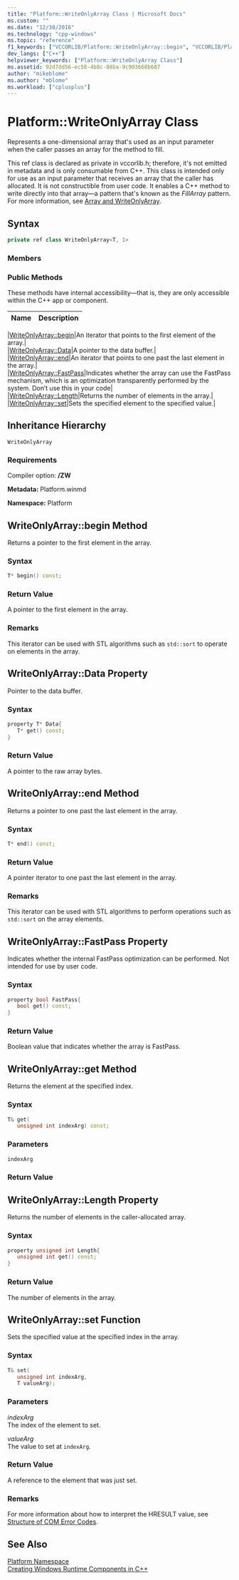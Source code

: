 ```yaml
---
title: "Platform::WriteOnlyArray Class | Microsoft Docs"
ms.custom: ""
ms.date: "12/30/2016"
ms.technology: "cpp-windows"
ms.topic: "reference"
f1_keywords: ["VCCORLIB/Platform::WriteOnlyArray::begin", "VCCORLIB/Platform::WriteOnlyArray::Data", "VCCORLIB/Platform::WriteOnlyArray::end", "VCCORLIB/Platform::WriteOnlyArray::FastPass", "VCCORLIB/Platform::WriteOnlyArray::Length", "VCCORLIB/Platform::WriteOnlyArray::set"]
dev_langs: ["C++"]
helpviewer_keywords: ["Platform::WriteOnlyArray Class"]
ms.assetid: 92d7dd56-ec58-4b8c-88ba-9c903668b687
author: "mikeblome"
ms.author: "mblome"
ms.workload: ["cplusplus"]
---
```

# Platform::WriteOnlyArray Class
Represents a one-dimensional array that's used as an input parameter when the caller passes an array for the method to fill.  
  
 This ref class is declared as private in vccorlib.h; therefore, it's not emitted in metadata and is only consumable from C++. This class is intended only for use as an input parameter that receives an array that the caller has allocated. It is not constructible from user code. It enables a C++ method to write directly into that array—a pattern that's known as the *FillArray* pattern. For more information, see [Array and WriteOnlyArray](../cppcx/array-and-writeonlyarray-c-cx.md).  
  
## Syntax  
  
```cpp  
private ref class WriteOnlyArray<T, 1>  
```  
  
### Members  
  
### Public Methods  
 These methods have internal accessibility—that is, they are only accessible within the C++ app or component.  
  
|Name|Description|  
|----------|-----------------|  

|[WriteOnlyArray::begin](#begin)|An iterator that points to the first element of the array.|  
|[WriteOnlyArray::Data](#data)|A pointer to the data buffer.|  
|[WriteOnlyArray::end](#end)|An iterator that points to one past the last element in the array.|  
|[WriteOnlyArray::FastPass](#fastpass)|Indicates whether the array can use the FastPass mechanism, which is an optimization transparently performed by the system. Don’t use this in your code|  
|[WriteOnlyArray::Length](#length)|Returns the number of elements in the array.|  
|[WriteOnlyArray::set](#set)|Sets the specified element to the specified value.|  

  
## Inheritance Hierarchy  
 `WriteOnlyArray`  
  
### Requirements  
 Compiler option: **/ZW**  
  
 **Metadata:** Platform.winmd  
  
 **Namespace:** Platform  

## <a name="begin"></a>  WriteOnlyArray::begin Method
Returns a pointer to the first element in the array.  
  
### Syntax  
  
```cpp  
T* begin() const;  
```  
  
### Return Value  
 A pointer to the first element in the array.  
  
### Remarks  
 This iterator can be used with STL algorithms such as `std::sort` to operate on elements in the array.  
  


## <a name="data"></a>  WriteOnlyArray::Data Property
Pointer to the data buffer.  
  
### Syntax  
  
```cpp  
property T* Data{  
   T* get() const;  
}  
```  
  
### Return Value  
 A pointer to the raw array bytes.  
  


## <a name="end"></a>  WriteOnlyArray::end Method
Returns a pointer to one past the last element in the array.  
  
### Syntax  
  
```cpp  
T* end() const;  
```  
  
### Return Value  
 A pointer iterator to one past the last element in the array.  
  
### Remarks  
 This iterator can be used with STL algorithms to perform operations such as `std::sort` on the array elements.  
  


## <a name="fastpass"></a>  WriteOnlyArray::FastPass Property
Indicates whether the internal FastPass optimization can be performed. Not intended for use by user code.  
  
### Syntax  
  
```cpp  
property bool FastPass{  
   bool get() const;  
}  
```  
  
### Return Value  
 Boolean value that indicates whether the array is FastPass.  
  


## <a name="get"></a>  WriteOnlyArray::get Method
Returns the element at the specified index.  
  
### Syntax  
  
```cpp  
T& get(  
   unsigned int indexArg) const;  
```  
  
### Parameters  
 `indexArg`  
  
### Return Value  
  


## <a name="length"></a>  WriteOnlyArray::Length Property
Returns the number of elements in the caller-allocated array.  
  
### Syntax  
  
```cpp  
property unsigned int Length{  
   unsigned int get() const;  
}  
```  
  
### Return Value  
 The number of elements in the array.  
  


## <a name="set"></a>  WriteOnlyArray::set Function
Sets the specified value at the specified index in the array.  
  
### Syntax  
  
```cpp  
T& set(  
   unsigned int indexArg,  
   T valueArg);  
```  
  
### Parameters  
*indexArg*<br/>
The index of the element to set.  
  
*valueArg*<br/>
The value to set at `indexArg`.  
  
### Return Value  
 A reference to the element that was just set.  
  

  
### Remarks  
 For more information about how to interpret the HRESULT value, see [Structure of COM Error Codes](/windows/desktop/com/structure-of-com-error-codes).  
  
  
## See Also  
 [Platform Namespace](platform-namespace-c-cx.md)<br/>
[Creating Windows Runtime Components in C++](/windows/uwp/winrt-components/creating-windows-runtime-components-in-cpp)